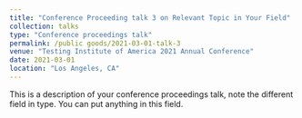 ```yaml
---
title: "Conference Proceeding talk 3 on Relevant Topic in Your Field"
collection: talks
type: "Conference proceedings talk"
permalink: /public goods/2021-03-01-talk-3
venue: "Testing Institute of America 2021 Annual Conference"
date: 2021-03-01
location: "Los Angeles, CA"
---
```


This is a description of your conference proceedings talk, note the different field in type. You can put anything in this field.
